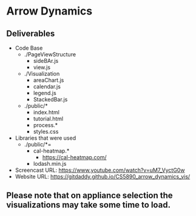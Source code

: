 # Arrow Dynamics

## Deliverables ##
 * Code Base
    * ./PageViewStructure
        * sideBAr.js
        * view.js
    * ./Visualization
        * areaChart.js
        * calendar.js
        * legend.js
        * StackedBar.js
    * ./public/*
        * index.html
        * tutorial.html
        * process.*
        * styles.css
 * Libraries that were used
    * ./public/*=
      * cal-heatmap.*
        * https://cal-heatmap.com/
      * lodash.min.js
 * Screencast URL: https://www.youtube.com/watch?v=uM7_VyctG0w
 * Website URL: https://gitdaddy.github.io/CS5890_arrow_dynamics_vis/


## Please note that on appliance selection the visualizations may take some time to load. ##

